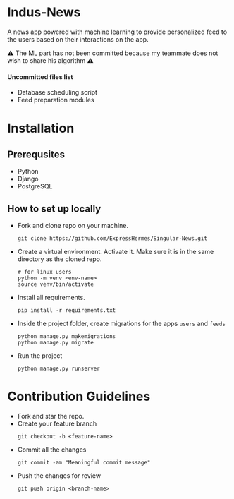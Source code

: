 # Indus-News
A news app powered with machine learning to provide personalized feed to the users based on their interactions on the app.

:warning: The ML part has not been committed because my teammate does not wish to share his algorithm :warning:

#### Uncommitted files list
 * Database scheduling script
 * Feed preparation modules

 # Installation

 ## Prerequsites
 - Python 
 - Django
 - PostgreSQL

 ## How to set up locally
- Fork and clone repo on your machine.
    ```
    git clone https://github.com/ExpressHermes/Singular-News.git
    ```

- Create a virtual environment. Activate it. Make sure it is in the same directory as the cloned repo.

    ```
    # for linux users
    python -m venv <env-name>
    source venv/bin/activate 
    ```
- Install all requirements.
    ```
    pip install -r requirements.txt
    ```
- Inside the project folder, create migrations for the apps `users` and `feeds`
    ```
    python manage.py makemigrations
    python manage.py migrate
    ```
- Run the project
    ```
    python manage.py runserver
    ```

# Contribution Guidelines
- Fork and star the repo.
- Create your feature branch
    ```
    git checkout -b <feature-name>
    ```
- Commit all the changes
    ```
    git commit -am "Meaningful commit message"
    ```
- Push the changes for review
    ```
    git push origin <branch-name>
    ```

